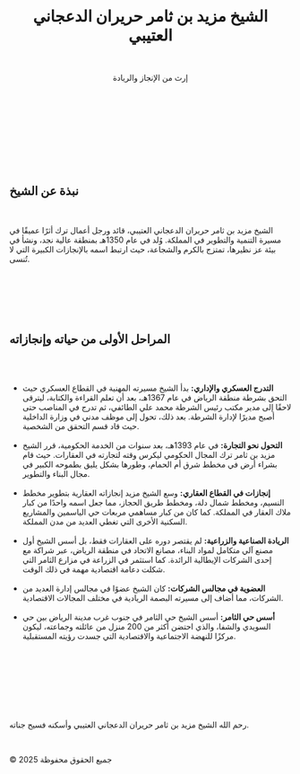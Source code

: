 ‏<!DOCTYPE htm>
‏<html lang="ar">
‏<head>
‏  <meta charset="UTF-8">
‏  <meta name="viewport" content="width=device-width, initial-scale=1.0">
‏  <title>الشيخ مزيد بن ثامر الدعجاني العتيبي</title>
‏  <style>
‏    body {
‏      font-family: Arial, sans-serif;
‏      direction: rtl;
‏      text-align: justify;
‏      background-color: #f9f9f9;
‏      color: #333;
‏      margin: 0;
‏      padding: 20px;
    }
‏    header {
‏      text-align: center;
‏      margin-bottom: 30px;
    }
‏    header h1 {
‏      color: #4CAF50;
‏      font-size: 2rem;
    }
‏    article {
‏      background: #fff;
‏      padding: 20px;
‏      border-radius: 8px;
‏      box-shadow: 0 0 10px rgba(0, 0, 0, 0.1);
    }
‏    section {
‏      margin-bottom: 20px;
    }
‏    h2 {
‏      color: #4CAF50;
‏      font-size: 1.5rem;
‏      margin-bottom: 10px;
    }
‏    ul {
‏      list-style-type: none;
‏      padding: 0;
    }
‏    ul li {
‏      margin-bottom: 10px;
‏      font-size: 1rem;
    }
‏    footer {
‏      text-align: center;
‏      margin-top: 30px;
‏      font-size: 0.9rem;
‏      color: #777;
    }
‏  </style>
‏</head>
‏<body>
‏  <header>
‏    <h1>الشيخ مزيد بن ثامر حريران الدعجاني العتيبي</h1>
‏    <p>إرث من الإنجاز والريادة</p>
‏  </header>

‏  <article>
‏    <section>
‏      <h2>نبذة عن الشيخ</h2>
‏      <p>الشيخ مزيد بن ثامر حريران الدعجاني العتيبي، قائد ورجل أعمال ترك أثرًا عميقًا في مسيرة التنمية والتطوير في المملكة. وُلد في عام 1350هـ بمنطقة عالية نجد، ونشأ في بيئة عز نظيرها، تمتزج بالكرم والشجاعة، حيث ارتبط اسمه بالإنجازات الكبيرة التي لا تُنسى.</p>
‏    </section>

‏    <section>
‏      <h2>المراحل الأولى من حياته وإنجازاته</h2>
‏      <ul>
‏        <li><strong>التدرج العسكري والإداري:</strong> بدأ الشيخ مسيرته المهنية في القطاع العسكري حيث التحق بشرطة منطقة الرياض في عام 1367هـ، بعد أن تعلم القراءة والكتابة، ليترقى لاحقًا إلى مدير مكتب رئيس الشرطة محمد علي الطائفي، ثم تدرج في المناصب حتى أصبح مديرًا لإدارة الشرطة. بعد ذلك، تحول إلى موظف مدني في وزارة الداخلية حيث قاد قسم التحقق من الشخصية.</li>
‏        <li><strong>التحول نحو التجارة:</strong> في عام 1393هـ، بعد سنوات من الخدمة الحكومية، قرر الشيخ مزيد بن ثامر ترك المجال الحكومي ليكرس وقته لتجارته في العقارات. حيث قام بشراء أرض في مخطط شرق أم الحمام، وطورها بشكل يليق بطموحه الكبير في مجال البناء والتطوير.</li>
‏        <li><strong>إنجازات في القطاع العقاري:</strong> وسع الشيخ مزيد إنجازاته العقارية بتطوير مخطط النسيم، ومخطط شمال دلة، ومخطط طريق الحجاز، مما جعل اسمه واحدًا من كبار ملاك العقار في المملكة. كما كان من كبار مساهمي مربعات حي الياسمين والمشاريع السكنية الأخرى التي تغطي العديد من مدن المملكة.</li>
‏        <li><strong>الريادة الصناعية والزراعية:</strong> لم يقتصر دوره على العقارات فقط، بل أسس الشيخ أول مصنع آلي متكامل لمواد البناء، مصانع الاتحاد في منطقة الرياض، عبر شراكة مع إحدى الشركات الإيطالية الرائدة. كما استثمر في الزراعة في مزارع الثامر التي شكلت دعامة اقتصادية مهمة في ذلك الوقت.</li>
‏        <li><strong>العضوية في مجالس الشركات:</strong> كان الشيخ عضوًا في مجالس إدارة العديد من الشركات، مما أضاف إلى مسيرته البصمة الريادية في مختلف المجالات الاقتصادية.</li>
‏        <li><strong>أسس حي الثامر:</strong> أسس الشيخ حي الثامر في جنوب غرب مدينة الرياض بين حي السويدي والشفا، والذي احتضن أكثر من 200 منزل من عائلته وجماعته، ليكون مركزًا للنهضة الاجتماعية والاقتصادية التي جسدت رؤيته المستقبلية.</li>
‏      </ul>
‏    </section>
‏  </article>

‏  <footer>
‏    <p>رحم الله الشيخ مزيد بن ثامر حريران الدعجاني العتيبي وأسكنه فسيح جناته.</p>
‏    <p>© 2025 جميع الحقوق محفوظة</p>
‏  </footer>
‏</body>
‏</html>
